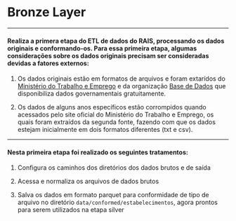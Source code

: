 # Bronze Layer
---


#### Realiza a primera etapa do ETL de dados do RAIS, processando os dados originais e conformando-os. Para essa primeira etapa, algumas considerações sobre os dados originais precisam ser consideradas devidas a fatores externos:

1. Os dados originais estão em formatos de arquivos e foram extarídos do [Ministério do Trabalho e Emprego](https://www.gov.br/trabalho-e-emprego/pt-br/assuntos/estatisticas-trabalho/microdados-rais-e-caged) e da organização [Base de Dados](https://basedosdados.org/dataset/3e7c4d58-96ba-448e-b053-d385a829ef00?table=c3a5121e-f00d-41ff-b46f-bd26be8d4af3&utm_term=base%20de%20dados%20rais&utm_campaign=Conjuntos+de+dados+-+Gratuito&utm_source=adwords&utm_medium=ppc&hsa_acc=9488864076&hsa_cam=20482085189&hsa_grp=152721262276&hsa_ad=670746326631&hsa_src=g&hsa_tgt=kwd-427920687310&hsa_kw=base%20de%20dados%20rais&hsa_mt=b&hsa_net=adwords&hsa_ver=3&gad_source=1&gad_campaignid=20482085189&gbraid=0AAAAApsIj8xku07UiShCjgiTU1J8c5py0&gclid=CjwKCAjw89jGBhB0EiwA2o1OnwNx6h_pqBRqW-lRuqGoxTk8dbhr1UT-EZL9yoJV-166Cdp_jxeL3xoCU9AQAvD_BwE) que disponibiliza dados governamentais gratuitamente.

2. Os dados de alguns anos específicos estão corrompidos quando acessados pelo site oficial do Ministério do Trabalho e Emprego, os quais foram extraídos da segunda fonte, fazendo com que os dados estejam inicialmente em dois formatos diferentes (txt e csv).

---

#### Nesta primeira etapa foi realizado os seguintes tratamentos:

1. Configura os caminhos dos diretórios dos dados brutos e de saída

2. Acessa e normaliza os arquivos de dados brutos

3. Salva os dados em formato parquet para conformidade de tipo de arquivo no diretório ```data/conformed/estabelecimentos```, agora prontos para serem utilizados na etapa silver

